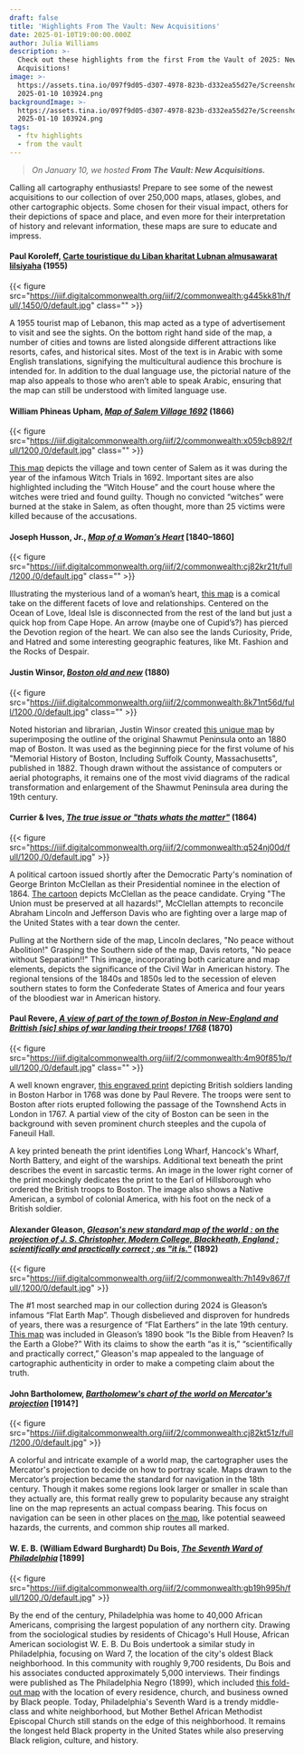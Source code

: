 ```yaml
---
draft: false
title: 'Highlights From The Vault: New Acquisitions'
date: 2025-01-10T19:00:00.000Z
author: Julia Williams
description: >-
  Check out these highlights from the first From the Vault of 2025: New
  Acquisitions!
image: >-
  https://assets.tina.io/097f9d05-d307-4978-823b-d332ea55d27e/Screenshot
  2025-01-10 103924.png
backgroundImage: >-
  https://assets.tina.io/097f9d05-d307-4978-823b-d332ea55d27e/Screenshot
  2025-01-10 103924.png
tags:
  - ftv highlights
  - from the vault
---
```


> *On January 10, we hosted **From The Vault: New Acquisitions.***

Calling all cartography enthusiasts! Prepare to see some of the newest acquisitions to our collection of over 250,000 maps, atlases, globes, and other cartographic objects. Some chosen for their visual impact, others for their depictions of space and place, and even more for their interpretation of history and relevant information, these maps are sure to educate and impress.

#### Paul Koroleff, [Carte touristique du Liban kharitat Lubnan almusawarat lilsiyaha](https://collections.leventhalmap.org/search/commonwealth:pr76n698n) (1955)

{{< figure src="https://iiif.digitalcommonwealth.org/iiif/2/commonwealth:g445kk81h/full/,1450/0/default.jpg" class="" >}}

A 1955 tourist map of Lebanon, this map acted as a type of advertisement to visit and see the sights. On the bottom right hand side of the map, a number of cities and towns are listed alongside different attractions like resorts, cafes, and historical sites. Most of the text is in Arabic with some English translations, signifying the multicultural audience this brochure is intended for. In addition to the dual language use, the pictorial nature of the map also appeals to those who aren’t able to speak Arabic, ensuring that the map can still be understood with limited language use.

#### William Phineas Upham, ***[Map of Salem Village 1692](https://collections.leventhalmap.org/search/commonwealth:x059cb88s)*** (1866)

{{< figure src="https://iiif.digitalcommonwealth.org/iiif/2/commonwealth:x059cb892/full/1200,/0/default.jpg" class="" >}}

[This map](https://collections.leventhalmap.org/search/commonwealth:x059cb88s) depicts the village and town center of Salem as it was during the year of the infamous Witch Trials in 1692. Important sites are also highlighted including the “Witch House” and the court house where the witches were tried and found guilty. Though no convicted “witches” were burned at the stake in Salem, as often thought, more than 25 victims were killed because of the accusations. 

#### Joseph Husson, Jr., ***[Map of a Woman’s Heart](https://collections.leventhalmap.org/search/commonwealth:cj82kr20j)*** \[1840–1860]

{{< figure src="https://iiif.digitalcommonwealth.org/iiif/2/commonwealth:cj82kr21t/full/1200,/0/default.jpg" class="" >}}

Illustrating the mysterious land of a woman’s heart, [this map](https://collections.leventhalmap.org/search/commonwealth:cj82kr20j) is a comical take on the different facets of love and relationships. Centered on the Ocean of Love, Ideal Isle is disconnected from the rest of the land but just a quick hop from Cape Hope. An arrow (maybe one of Cupid’s?) has pierced the Devotion region of the heart. We can also see the lands Curiosity, Pride, and Hatred and some interesting geographic features, like Mt. Fashion and the Rocks of Despair.

#### Justin Winsor, ***[Boston old and new](https://collections.leventhalmap.org/search/commonwealth:x633f8662)*** (1880)

{{< figure src="https://iiif.digitalcommonwealth.org/iiif/2/commonwealth:8k71nt56d/full/1200,/0/default.jpg" class="" >}}

Noted historian and librarian, Justin Winsor created [this unique map](https://collections.leventhalmap.org/search/commonwealth:x633f8662) by superimposing the outline of the original Shawmut Peninsula onto an 1880 map of Boston. It was used as the beginning piece for the first volume of his "Memorial History of Boston, Including Suffolk County, Massachusetts", published in 1882. Though drawn without the assistance of computers or aerial photographs, it remains one of the most vivid diagrams of the radical transformation and enlargement of the Shawmut Peninsula area during the 19th century.

#### Currier & Ives, ***[The true issue or "thats whats the matter"](https://collections.leventhalmap.org/search/commonwealth:4m90fk27g)*** (1864)

{{< figure src="https://iiif.digitalcommonwealth.org/iiif/2/commonwealth:q524nj00d/full/1200,/0/default.jpg" >}}

A political cartoon issued shortly after the Democratic Party's nomination of George Brinton McClellan as their Presidential nominee in the election of 1864. [The cartoon](https://collections.leventhalmap.org/search/commonwealth:4m90fk27g) depicts McClellan as the peace candidate. Crying "The Union must be preserved at all hazards!", McClellan attempts to reconcile Abraham Lincoln and Jefferson Davis who are fighting over a large map of the United States with a tear down the center.

Pulling at the Northern side of the map, Lincoln declares, "No peace without Abolition!" Grasping the Southern side of the map, Davis retorts, "No peace without Separation!!" This image, incorporating both caricature and map elements, depicts the significance of the Civil War in American history. The regional tensions of the 1840s and 1850s led to the secession of eleven southern states to form the Confederate States of America and four years of the bloodiest war in American history.

#### Paul Revere, ***[A view of part of the town of Boston in New-England and Brittish \[sic\] ships of war landing their troops! 1768](https://collections.leventhalmap.org/search/commonwealth:4m90f850d)*** (1870)

{{< figure src="https://iiif.digitalcommonwealth.org/iiif/2/commonwealth:4m90f851p/full/1200,/0/default.jpg" class="" >}}

A well known engraver, [this engraved print](https://collections.leventhalmap.org/search/commonwealth:4m90f850d) depicting British soldiers landing in Boston Harbor in 1768 was done by Paul Revere. The troops were sent to Boston after riots erupted following the passage of the Townshend Acts in London in 1767. A partial view of the city of Boston can be seen in the background with seven prominent church steeples and the cupola of Faneuil Hall.

A key printed beneath the print identifies Long Wharf, Hancock's Wharf, North Battery, and eight of the warships. Additional text beneath the print describes the event in sarcastic terms. An image in the lower right corner of the print mockingly dedicates the print to the Earl of Hillsborough who ordered the British troops to Boston. The image also shows a Native American, a symbol of colonial America, with his foot on the neck of a British soldier.

#### Alexander Gleason, ***[Gleason's new standard map of the world : on the projection of J. S. Christopher, Modern College, Blackheath, England ; scientifically and practically correct ; as "it is."](https://collections.leventhalmap.org/search/commonwealth:7h149v85z)*** (1892)

{{< figure src="https://iiif.digitalcommonwealth.org/iiif/2/commonwealth:7h149v867/full/,1200/0/default.jpg" >}}

The #1 most searched map in our collection during 2024 is Gleason’s infamous “Flat Earth Map”. Though disbelieved and disproven for hundreds of years, there was a resurgence of “Flat Earthers” in the late 19th century. [This map](https://collections.leventhalmap.org/search/commonwealth:7h149v85z) was included in Gleason’s 1890 book “Is the Bible from Heaven? Is the Earth a Globe?” With its claims to show the earth “as it is,” “scientifically and practically correct,” Gleason's map appealed to the language of cartographic authenticity in order to make a competing claim about the truth.

#### John Bartholomew, ***[Bartholomew's chart of the world on Mercator's projection](https://collections.leventhalmap.org/search/commonwealth:cj82kt50p)*** \[1914?]

{{< figure src="https://iiif.digitalcommonwealth.org/iiif/2/commonwealth:cj82kt51z/full/1200,/0/default.jpg" >}}

A colorful and intricate example of a world map, the cartographer uses the Mercator's projection to decide on how to portray scale. Maps drawn to the Mercator’s projection became the standard for navigation in the 18th century. Though it makes some regions look larger or smaller in scale than they actually are, this format really grew to popularity because any straight line on the map represents an actual compass bearing. This focus on navigation can be seen in other places on [the map](https://collections.leventhalmap.org/search/commonwealth:cj82kt50p), like potential seaweed hazards, the currents, and common ship routes all marked.

#### &#xA;W. E. B. (William Edward Burghardt) Du Bois, ***[The Seventh Ward of Philadelphia](https://collections.leventhalmap.org/search/commonwealth:gb19h9947)*** \[1899]

{{< figure src="https://iiif.digitalcommonwealth.org/iiif/2/commonwealth:gb19h995h/full/1200,/0/default.jpg" >}}

By the end of the century, Philadelphia was home to 40,000 African Americans, comprising the largest population of any northern city. Drawing from the sociological studies by residents of Chicago's Hull House, African American sociologist W. E. B. Du Bois undertook a similar study in Philadelphia, focusing on Ward 7, the location of the city's oldest Black neighborhood. In this community with roughly 9,700 residents, Du Bois and his associates conducted approximately 5,000 interviews. Their findings were published as The Philadelphia Negro (1899), which included [this fold-out map](https://collections.leventhalmap.org/search/commonwealth:gb19h9947) with the location of every residence, church, and business owned by Black people. Today, Philadelphia's Seventh Ward is a trendy middle-class and white neighborhood, but Mother Bethel African Methodist Episcopal Church still stands on the edge of this neighborhood. It remains the longest held Black property in the United States while also preserving Black religion, culture, and history.
